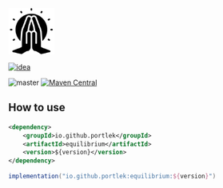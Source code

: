 <img src="logo/logo.svg" width="92px"/>

[![idea](https://www.elegantobjects.org/intellij-idea.svg)](https://www.jetbrains.com/idea/)

![master](https://github.com/portlek/equilibrium/workflows/build/badge.svg)
[![Maven Central](https://img.shields.io/maven-central/v/io.github.portlek/equilibrium?label=version)](https://repo1.maven.org/maven2/io/github/portlek/equilibrium/)

## How to use

```xml
<dependency>
    <groupId>io.github.portlek</groupId>
    <artifactId>equilibrium</artifactId>
    <version>${version}</version>
</dependency>
```

```groovy
implementation("io.github.portlek:equilibrium:${version}")
```
